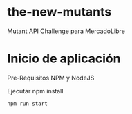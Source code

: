 # the-new-mutants
Mutant API Challenge para MercadoLibre

# Inicio de aplicación
Pre-Requisitos
NPM y NodeJS

Ejecutar 
    npm install
    
    npm run start
